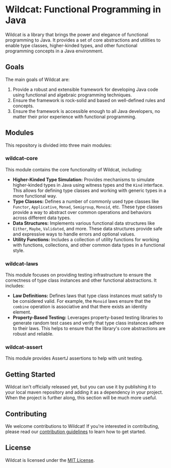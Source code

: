 # Wildcat: Functional Programming in Java

Wildcat is a library that brings the power and elegance of functional programming to Java. 
It provides a set of core abstractions and utilities to enable type classes, higher-kinded types, 
and other functional programming concepts in a Java environment.

## Goals

The main goals of Wildcat are:

1. Provide a robust and extensible framework for developing Java code using functional and algebraic 
   programming techniques.
2. Ensure the framework is rock-solid and based on well-defined rules and concepts.
3. Ensure the framework is accessible enough to all Java developers, no matter their prior experience
   with functional programming.

## Modules

This repository is divided into three main modules:

### wildcat-core

This module contains the core functionality of Wildcat, including:

- **Higher-Kinded Type Simulation:** Provides mechanisms to simulate higher-kinded types in Java 
  using witness types and the `Kind` interface. This allows for defining type classes and working with 
  generic types in a more functional way.
- **Type Classes:** Defines a number of commonly used type classes like `Functor`, `Applicative`, 
  `Monad`, `Semigroup`, `Monoid`, etc. These type classes provide a way to abstract over common 
  operations and behaviors across different data types.
- **Data Structures:** Implements various functional data structures like `Either`, `Maybe`, `Validated`, 
  and more. These data structures provide safe and expressive ways to handle errors and optional values.
- **Utility Functions:** Includes a collection of utility functions for working with functions, 
  collections, and other common data types in a functional style.


### wildcat-laws

This module focuses on providing testing infrastructure to ensure the correctness of type class 
instances and other functional abstractions. It includes:

- **Law Definitions:** Defines laws that type class instances must satisfy to be considered valid. 
  For example, the `Monoid` laws ensure that the `combine` operation is associative and that there 
  exists an identity element.
- **Property-Based Testing:** Leverages property-based testing libraries to generate random test cases 
  and verify that type class instances adhere to their laws. This helps to ensure that the library's 
  core abstractions are robust and reliable.


### wildcat-assert

This module provides AssertJ assertions to help with unit testing.


## Getting Started

Wildcat isn't officially released yet, but you can use it by publishing it to your local maven
repository and adding it as a dependency in your project. When the project is further along,
this section will be much more useful.


## Contributing

We welcome contributions to Wildcat! If you're interested in contributing, please read our 
[contribution guidelines](CONTRIBUTING.md) to learn how to get started.


## License

Wildcat is licensed under the [MIT License](LICENSE).
